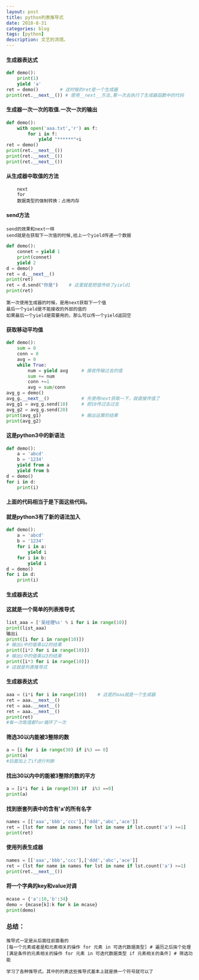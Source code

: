 ```yaml
---
layout: post
title: python列表推导式
date: 2018-8-31
categories: blog
tags: [python]
description: 文艺的流氓。
---
```

#### 生成器表达式
```python
def demo():
    print(1)
    yield 'a'
ret = demo()        # 这时候的ret是一个生成器
print(ret.__next__()) # 使用__next__方法,第一次去执行了生成器函数中的代码
```
#### 生成器一次一次的取值.一次一次的输出
```python
def demo():
    with open('aaa.txt','r') as f:
        for i in f:
            yield "******"+i
ret = demo()
print(ret.__next__())
print(ret.__next__())
print(ret.__next__())
```
#### 从生成器中取值的方法
```
    next
    for
    数据类型的强制转换：占用内存
```
#### send方法
```
send的效果和next一样
send就是在获取下一次值的时候,给上一个yield传递一个数据
```
```python
def demo():
    connet = yield 1
    print(connet)
    yield 2
d = demo()
ret = d.__next__()
print(ret)
ret = d.send("你是")    # 这里就是把值传给了yield1
print(ret)
```
```
第一次使用生成器的时候，是用next获取下一个值
最后一个yield是不能接收的外部的值的
如果最后一个yield是需要用的，那么可以传一个yield返回空
```
#### 获取移动平均值
```python
def demo():
    sum = 0
    conn = 0
    avg = 0
    while True:
        num = yield avg     # 接收传输过去的值
        sum += num
        conn +=1
        avg = sum/conn
avg_g = demo()
avg_g.__next__()            # 先使用next获取一下，就直接传值了
avg_g1 = avg_g.send(10)     # 把10传过去过去
avg_g2 = avg_g.send(20)
print(avg_g1)               # 输出运算的结果
print(avg_g2)

```
#### 这是python3中的新语法
```python
def demo():
    a = 'abcd'
    b = '1234'
    yield from a
    yield from b
d = demo()
for i in d:
    print(i)
```
#### 上面的代码相当于是下面这些代码。
#### 就是python3有了新的语法加入
```python
def demo():
    a = 'abcd'
    b = '1234'
    for i in a:
        yield i
    for i in b:
        yield i
d = demo()
for i in d:
    print(i)
```
#### 生成器表达式
#### 这就是一个简单的列表推导式
```python
list_aaa = ['吴经理%s' % i for i in range(10)]
print(list_aaa)
输出i
print([i for i in range(10)])
# 输出i中的值乘以2的结果
print([i*2 for i in range(10)])
# 输出i中的值乘以3的结果
print([i*3 for i in range(10)])
# 这就是列表推导式
```
#### 生成器表达式
```python
aaa = (i*i for i in range(10))    # 这是的aaa就是一个生成器
ret = aaa.__next__()
ret = aaa.__next__()
ret = aaa.__next__()
print(ret)
#每一次取值都for循环了一次
```
#### 筛选30以内能被3整除的数
```python
a = [i for i in range(30) if i%3 == 0]
print(a)
#后面加上了if进行判断
```
#### 找出30以内中的能被3整除的数的平方
```python
a = [i*i for i in range(30) if  i%3 ==0]
print(a)
```
#### 找到嵌套列表中的含有'a'的所有名字
```python
names = [['aaa','bbb','ccc'],['ddd','abc','ace']]
ret = [lst for name in names for lst in name if lst.count('a') >=1]
print(ret)
```
#### 使用列表生成器
```python
names = [['aaa','bbb','ccc'],['ddd','abc','ace']]
ret = (lst for name in names for lst in name if lst.count('a') >=1)
print(ret.__next__())
```
#### 将一个字典的key和value对调
```python
mcase = {'a':10,'b':34}
demo = {mcase[k]:k for k in mcase}
print(demo)
```
### 总结：
```
推导式一定是从后面往前面看的
[每一个元素或者是和元素相关的操作 for 元素 in 可迭代数据类型] # 遍历之后挨个处理
[满足条件的元素相关的操作 for 元素 in 可迭代数据类型 if 元素相关的条件] # 筛选功能

学习了各种推导式。其中的列表这些推导式基本上就是换一个符号就可以了
```